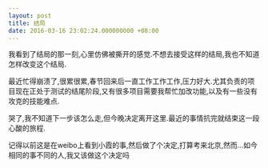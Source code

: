 ```yaml
---
layout: post
title: 结局
date: 2016-03-16 23:02:24.000000000 +08:00
---
```


我看到了结局的那一刻,心里仿佛被撕开的感觉.不想去接受这样的结局,我也不知道怎样改变这个结局.

最近忙得崩溃了,很累很累,春节回来后一直工作工作工作,压力好大.尤其负责的项目现在正处于测试的结尾阶段,又有很多项目需要我帮忙加改功能,以及有一些没有攻克的技能难点.

哭了,我不知道下一步该怎么走,但今晚决定离开这里.最近的事情抗完就结束这一段心酸的旅程.

记得以前这是在weibo上看到小霞的事,然后做了个决定,打算考来北京,然而...如今相同的事不同的人,我又该做这个决定吗

